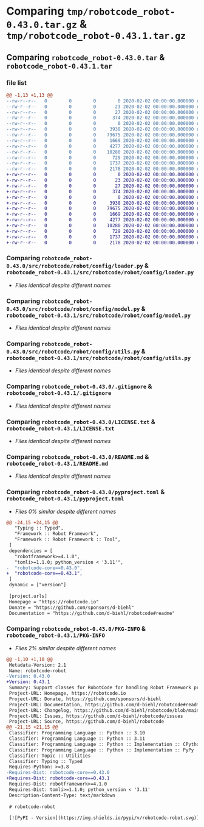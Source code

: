 # Comparing `tmp/robotcode_robot-0.43.0.tar.gz` & `tmp/robotcode_robot-0.43.1.tar.gz`

## Comparing `robotcode_robot-0.43.0.tar` & `robotcode_robot-0.43.1.tar`

### file list

```diff
@@ -1,13 +1,13 @@
--rw-r--r--   0        0        0        0 2020-02-02 00:00:00.000000 robotcode_robot-0.43.0/src/robotcode/robot/__init__.py
--rw-r--r--   0        0        0       23 2020-02-02 00:00:00.000000 robotcode_robot-0.43.0/src/robotcode/robot/__version__.py
--rw-r--r--   0        0        0       27 2020-02-02 00:00:00.000000 robotcode_robot-0.43.0/src/robotcode/robot/py.typed
--rw-r--r--   0        0        0      374 2020-02-02 00:00:00.000000 robotcode_robot-0.43.0/src/robotcode/robot/utils.py
--rw-r--r--   0        0        0        0 2020-02-02 00:00:00.000000 robotcode_robot-0.43.0/src/robotcode/robot/config/__init__.py
--rw-r--r--   0        0        0     3938 2020-02-02 00:00:00.000000 robotcode_robot-0.43.0/src/robotcode/robot/config/loader.py
--rw-r--r--   0        0        0    79675 2020-02-02 00:00:00.000000 robotcode_robot-0.43.0/src/robotcode/robot/config/model.py
--rw-r--r--   0        0        0     1669 2020-02-02 00:00:00.000000 robotcode_robot-0.43.0/src/robotcode/robot/config/utils.py
--rw-r--r--   0        0        0     4277 2020-02-02 00:00:00.000000 robotcode_robot-0.43.0/.gitignore
--rw-r--r--   0        0        0    10280 2020-02-02 00:00:00.000000 robotcode_robot-0.43.0/LICENSE.txt
--rw-r--r--   0        0        0      729 2020-02-02 00:00:00.000000 robotcode_robot-0.43.0/README.md
--rw-r--r--   0        0        0     1737 2020-02-02 00:00:00.000000 robotcode_robot-0.43.0/pyproject.toml
--rw-r--r--   0        0        0     2178 2020-02-02 00:00:00.000000 robotcode_robot-0.43.0/PKG-INFO
+-rw-r--r--   0        0        0        0 2020-02-02 00:00:00.000000 robotcode_robot-0.43.1/src/robotcode/robot/__init__.py
+-rw-r--r--   0        0        0       23 2020-02-02 00:00:00.000000 robotcode_robot-0.43.1/src/robotcode/robot/__version__.py
+-rw-r--r--   0        0        0       27 2020-02-02 00:00:00.000000 robotcode_robot-0.43.1/src/robotcode/robot/py.typed
+-rw-r--r--   0        0        0      374 2020-02-02 00:00:00.000000 robotcode_robot-0.43.1/src/robotcode/robot/utils.py
+-rw-r--r--   0        0        0        0 2020-02-02 00:00:00.000000 robotcode_robot-0.43.1/src/robotcode/robot/config/__init__.py
+-rw-r--r--   0        0        0     3938 2020-02-02 00:00:00.000000 robotcode_robot-0.43.1/src/robotcode/robot/config/loader.py
+-rw-r--r--   0        0        0    79675 2020-02-02 00:00:00.000000 robotcode_robot-0.43.1/src/robotcode/robot/config/model.py
+-rw-r--r--   0        0        0     1669 2020-02-02 00:00:00.000000 robotcode_robot-0.43.1/src/robotcode/robot/config/utils.py
+-rw-r--r--   0        0        0     4277 2020-02-02 00:00:00.000000 robotcode_robot-0.43.1/.gitignore
+-rw-r--r--   0        0        0    10280 2020-02-02 00:00:00.000000 robotcode_robot-0.43.1/LICENSE.txt
+-rw-r--r--   0        0        0      729 2020-02-02 00:00:00.000000 robotcode_robot-0.43.1/README.md
+-rw-r--r--   0        0        0     1737 2020-02-02 00:00:00.000000 robotcode_robot-0.43.1/pyproject.toml
+-rw-r--r--   0        0        0     2178 2020-02-02 00:00:00.000000 robotcode_robot-0.43.1/PKG-INFO
```

### Comparing `robotcode_robot-0.43.0/src/robotcode/robot/config/loader.py` & `robotcode_robot-0.43.1/src/robotcode/robot/config/loader.py`

 * *Files identical despite different names*

### Comparing `robotcode_robot-0.43.0/src/robotcode/robot/config/model.py` & `robotcode_robot-0.43.1/src/robotcode/robot/config/model.py`

 * *Files identical despite different names*

### Comparing `robotcode_robot-0.43.0/src/robotcode/robot/config/utils.py` & `robotcode_robot-0.43.1/src/robotcode/robot/config/utils.py`

 * *Files identical despite different names*

### Comparing `robotcode_robot-0.43.0/.gitignore` & `robotcode_robot-0.43.1/.gitignore`

 * *Files identical despite different names*

### Comparing `robotcode_robot-0.43.0/LICENSE.txt` & `robotcode_robot-0.43.1/LICENSE.txt`

 * *Files identical despite different names*

### Comparing `robotcode_robot-0.43.0/README.md` & `robotcode_robot-0.43.1/README.md`

 * *Files identical despite different names*

### Comparing `robotcode_robot-0.43.0/pyproject.toml` & `robotcode_robot-0.43.1/pyproject.toml`

 * *Files 0% similar despite different names*

```diff
@@ -24,15 +24,15 @@
   "Typing :: Typed",
   "Framework :: Robot Framework",
   "Framework :: Robot Framework :: Tool",
 ]
 dependencies = [
   "robotframework>=4.1.0",
   "tomli>=1.1.0; python_version < '3.11'",
-  "robotcode-core==0.43.0",
+  "robotcode-core==0.43.1",
 ]
 dynamic = ["version"]
 
 [project.urls]
 Homepage = "https://robotcode.io"
 Donate = "https://github.com/sponsors/d-biehl"
 Documentation = "https://github.com/d-biehl/robotcode#readme"
```

### Comparing `robotcode_robot-0.43.0/PKG-INFO` & `robotcode_robot-0.43.1/PKG-INFO`

 * *Files 2% similar despite different names*

```diff
@@ -1,10 +1,10 @@
 Metadata-Version: 2.1
 Name: robotcode-robot
-Version: 0.43.0
+Version: 0.43.1
 Summary: Support classes for RobotCode for handling Robot Framework projects.
 Project-URL: Homepage, https://robotcode.io
 Project-URL: Donate, https://github.com/sponsors/d-biehl
 Project-URL: Documentation, https://github.com/d-biehl/robotcode#readme
 Project-URL: Changelog, https://github.com/d-biehl/robotcode/blob/main/CHANGELOG.md
 Project-URL: Issues, https://github.com/d-biehl/robotcode/issues
 Project-URL: Source, https://github.com/d-biehl/robotcode
@@ -21,15 +21,15 @@
 Classifier: Programming Language :: Python :: 3.10
 Classifier: Programming Language :: Python :: 3.11
 Classifier: Programming Language :: Python :: Implementation :: CPython
 Classifier: Programming Language :: Python :: Implementation :: PyPy
 Classifier: Topic :: Utilities
 Classifier: Typing :: Typed
 Requires-Python: >=3.8
-Requires-Dist: robotcode-core==0.43.0
+Requires-Dist: robotcode-core==0.43.1
 Requires-Dist: robotframework>=4.1.0
 Requires-Dist: tomli>=1.1.0; python_version < '3.11'
 Description-Content-Type: text/markdown
 
 # robotcode-robot
 
 [![PyPI - Version](https://img.shields.io/pypi/v/robotcode-robot.svg)](https://pypi.org/project/robotcode-robot)
```


